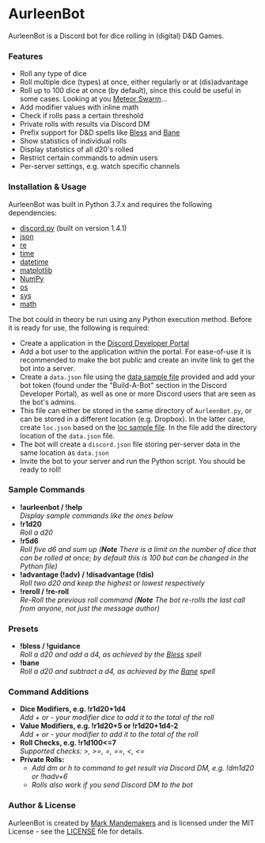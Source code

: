 
# AurleenBot
AurleenBot is a Discord bot for dice rolling in (digital) D&D Games.

### Features
- Roll any type of dice
- Roll multiple dice (types) at once, either regularly or at (dis)advantage
- Roll up to 100 dice at once (by default), since this could be useful in some cases. Looking at you [Meteor Swarm](https://www.dndbeyond.com/spells/meteor-swarm)...
- Add modifier values with inline math
- Check if rolls pass a certain threshold
- Private rolls with results via Discord DM
- Prefix support for D&D spells like [Bless](https://www.dndbeyond.com/spells/bless) and [Bane](https://www.dndbeyond.com/spells/bane)
- Show statistics of individual rolls
- Display statistics of all d20's rolled
- Restrict certain commands to admin users
- Per-server settings, e.g. watch specific channels


### Installation & Usage
AurleenBot was built in Python 3.7.x and requires the following dependencies:
- [discord.py](https://github.com/Rapptz/discord.py ) (built on version 1.4.1)
- [json](https://docs.python.org/3/library/json.html )
- [re](https://docs.python.org/3/library/re.html )
- [time](https://docs.python.org/3/library/time.html )
- [datetime](https://docs.python.org/3/library/datetime.html )
- [matplotlib](https://matplotlib.org/ )
- [NumPy](https://numpy.org/ )
- [os](https://docs.python.org/3/library/os.html )
- [sys](https://docs.python.org/3/library/sys.html )
- [math](https://docs.python.org/3/library/math.html )

The bot could in theory be run using any Python execution method. Before it is ready for use, the following is required:
- Create a application in the [Discord Developer Portal](https://discordapp.com/developers/applications)
- Add a bot user to the application within the portal. For ease-of-use it is recommended to make the bot public and create an invite link to get the bot into a server.
- Create a `data.json` file using the [data sample file](https://github.com/MarkMandemakers/AurleenBot/blob/master/SAMPLE_data.json) provided and add your bot token (found under the "Build-A-Bot" section in the Discord Developer Portal), as well as one or more Discord users that are seen as the bot's admins.
- This file can either be stored in the same directory of `AurleenBot.py`, or can be stored in a different location (e.g. Dropbox). In the latter case, create `loc.json` based on the [loc sample file](https://github.com/MarkMandemakers/AurleenBot/blob/master/SAMPLE_loc.json). In the file add the directory location of the `data.json` file.
- The bot will create a `discord.json` file storing per-server data in the same location as `data.json`
- Invite the bot to your server and run the Python script. You should be ready to roll!


### Sample Commands
- **!aurleenbot / !help**  
  *Display sample commands like the ones below*
- **!r1d20**  
  *Roll a d20*
- **!r5d6**  
  *Roll five d6 and sum up (__Note__ There is a limit on the number of dice that can be rolled at once; by default this is 100 but can be changed in the Python file)*
- **!advantage (!adv) / !disadvantage (!dis)**  
  *Roll two d20 and keep the highest or lowest respectively*
- **!reroll / !re-roll**  
  *Re-Roll the previous roll command (__Note__ The bot re-rolls the last call from anyone, not just the message author)*
  
### Presets
- **!bless / !guidance**  
  *Roll a d20 and add a d4, as achieved by the [Bless](https://www.dndbeyond.com/spells/bless) spell*
- **!bane**  
  *Roll a d20 and subtract a d4, as achieved by the [Bane](https://www.dndbeyond.com/spells/bane) spell*
  
### Command Additions
- **Dice Modifiers, e.g. !r1d20+1d4**  
  *Add + or - your modifier dice to add it to the total of the roll*
- **Value Modifiers, e.g. !r1d20+5 or !r1d20+1d4-2**  
  *Add + or - your modifier to add it to the total of the roll*
- **Roll Checks, e.g. !r1d100<=7**  
  *Supported checks: >, >=, =, ==, <, <=*
- **Private Rolls:**  
	- *Add dm or h to command to get result via Discord DM, e.g. !dm1d20 or !hadv+6*
	- *Rolls also work if you send Discord DM to the bot*



### Author & License
AurleenBot is created by [Mark Mandemakers](https://github.com/MarkMandemakers) and is licensed under the MIT License - see the [LICENSE](https://github.com/MarkMandemakers/AurleenBot/blob/master/LICENSE) file for details.
